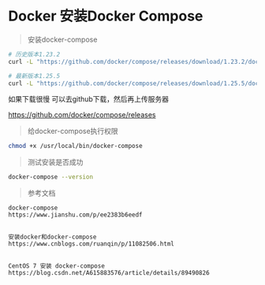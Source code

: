 # Docker 安装Docker Compose

> 安装docker-compose

``` bash
# 历史版本1.23.2
curl -L "https://github.com/docker/compose/releases/download/1.23.2/docker-compose-$(uname -s)-$(uname -m)" -o /usr/local/bin/docker-compose

# 最新版本1.25.5
curl -L "https://github.com/docker/compose/releases/download/1.25.5/docker-compose-$(uname -s)-$(uname -m)" -o /usr/local/bin/docker-compose
```

如果下载很慢 可以去github下载，然后再上传服务器

https://github.com/docker/compose/releases

> 给docker-compose执行权限

```bash
chmod +x /usr/local/bin/docker-compose
```

> 测试安装是否成功

```bash
docker-compose --version
```



> 参考文档

```
docker-compose
https://www.jianshu.com/p/ee2383b6eedf


安装docker和docker-compose
https://www.cnblogs.com/ruanqin/p/11082506.html


CentOS 7 安装 docker-compose
https://blog.csdn.net/A615883576/article/details/89490826
```

